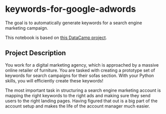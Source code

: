 # keywords-for-google-adwords
The goal is to automatically generate keywords for a search engine marketing campaign.

This notebook is based on [this DataCamp project](https://www.datacamp.com/projects/400).

## Project Description
You work for a digital marketing agency, which is approached by a massive online retailer of furniture. You are tasked with creating a prototype set of keywords for search campaigns for their sofas section. With your Python skills, you will efficiently create these keywords!

The most important task in structuring a search engine marketing account is mapping the right keywords to the right ads and making sure they send users to the right landing pages. Having figured that out is a big part of the account setup and makes the life of the account manager much easier.
